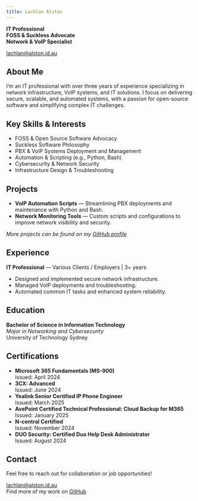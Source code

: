 ```yaml
---
title: Lachlan Alston
---
```


**IT Professional**  
**FOSS & Suckless Advocate**  
**Network & VoIP Specialist**

[lachlan@alston.id.au](mailto:lachlan@alston.id.au)

## About Me

I’m an IT professional with over three years of experience specializing in network infrastructure, VoIP systems, and IT solutions. I focus on delivering secure, scalable, and automated systems, with a passion for open-source software and simplifying complex IT challenges.

## Key Skills & Interests

- FOSS & Open Source Software Advocacy  
- Suckless Software Philosophy  
- PBX & VoIP Systems Deployment and Management  
- Automation & Scripting (e.g., Python, Bash)  
- Cybersecurity & Network Security  
- Infrastructure Design & Troubleshooting  

## Projects

- **VoIP Automation Scripts** — Streamlining PBX deployments and maintenance with Python and Bash.  
- **Network Monitoring Tools** — Custom scripts and configurations to improve network visibility and security.

*More projects can be found on my [GitHub profile](https://github.com/lachlanalston)*

## Experience

**IT Professional** — Various Clients / Employers | 3+ years  
- Designed and implemented secure network infrastructure.  
- Managed VoIP deployments and troubleshooting.  
- Automated common IT tasks and enhanced system reliability.


## Education

**Bachelor of Science in Information Technology**  
*Major in Networking and Cybersecurity*  
University of Technology Sydney

## Certifications

- **Microsoft 365 Fundamentals (MS-900)**  
  Issued: April 2024
- **3CX: Advanced**  
  Issued: June 2024
- **Yealink Senior Certified IP Phone Engineer**  
  Issued: March 2025
- **AvePoint Certified Technical Professional: Cloud Backup for M365**  
  Issued: January 2025
- **N-central Certified**  
  Issued: November 2024
- **DUO Security: Certified Duo Help Desk Administrator**  
  Issued: August 2024

## Contact

Feel free to reach out for collaboration or job opportunities!

[lachlan@alston.id.au](mailto:lachlan@alston.id.au)  
Find more of my work on [GitHub](https://github.com/lachlanalston)
